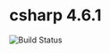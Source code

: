 # csharp 4.6.1

![Build Status](https://travis-ci.org/cyber-dojo-languages/csharp-4.6.1.svg?branch=master)

